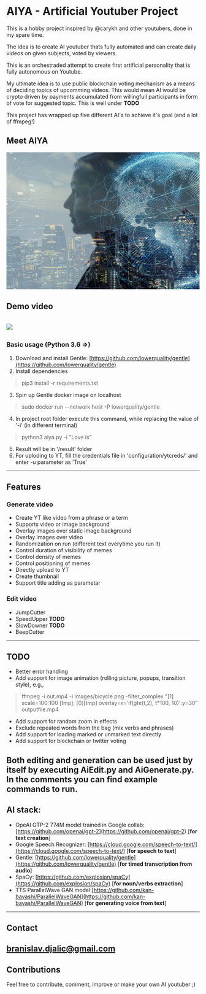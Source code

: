# AIYA - Artificial Youtuber Project

This is a hobby project inspired by @carykh and other youtubers, done in my spare time.

The idea is to create AI youtuber thats fully automated and can create daily videos on given subjects, voted by viewers.

This is an orchestraded attempt to create first artificial personality that is fully autonomous on Youtube. 

My ultimate idea is to use public blockchain voting mechanism as a means of deciding topics of upcomming videos. This would mean AI would be crypto driven by payments accumulated from willingfull participants in form of vote for suggested topic. This is well under **TODO**

This project has wrapped up five different AI's to achieve it's goal (and a lot of ffmpeg!)

## Meet AIYA
![AIYA](./configuration/background.jpg)

## Demo video
[![](http://img.youtube.com/vi/VkoQecLPkS4/0.jpg)](http://www.youtube.com/watch?v=VkoQecLPkS4 "Demo video on YT")
---------------------------------------------------------------
### Basic usage (Python 3.6 =>)
1. Download and install Gentle: [https://github.com/lowerquality/gentle](https://github.com/lowerquality/gentle)
2. Install dependencies
> pip3 install -r requirements.txt
3. Spin up Gentle docker image on localhost
> sudo docker run --network host -P lowerquality/gentle
4. In project root folder execute this command, while replacing the value of '-i' (in different terminal)
> python3 aiya.py -i "Love is"
5. Result will be in '/result' folder
6. For uploding to YT, fill the credentials file in 'configuration/ytcreds/' and enter -u parameter as 'True' 
---------------------------------------------------------------
## Features
### Generate video
- Create YT like video from a phrase or a term
- Supports video or image background
- Overlay images over static image background
- Overlay images over video
- Randomization on run (different text everytime you run it)
- Control duration of visibility of memes
- Control density of memes
- Control positioning of memes
- Directly upload to YT
- Create thumbnail
- Support title adding as parametar

### Edit video
- JumpCutter
- SpeedUpper **TODO**
- SlowDowner **TODO**
- BeepCutter
---------------------------------------------------------------
## TODO
- Better error handling
- Add support for image animation (rolling picture, popups, transition style), e.g.,
> ffmpeg -i out.mp4 -i images/bicycle.png -filter_complex "[1] scale=100:100 [tmp]; [0][tmp] overlay=x='if(gte(t,2), t*100, 10)':y=30" outputfile.mp4
- Add support for random zoom in effects
- Exclude repeated words from the bag (mix verbs and phrases)
- Add support for loading marked or unmarked text directly
- Add support for blockchain or twitter voting

Both editing and generation can be used just by itself by executing AiEdit.py and AiGenerate.py. In the comments you can find example commands to run.
---------------------------------------------------------------
## AI stack:
- OpeAI GTP-2 774M model trained in Google collab: [https://github.com/openai/gpt-2](https://github.com/openai/gpt-2) [**for text creation**]
- Google Speech Recognizer: [https://cloud.google.com/speech-to-text/](https://cloud.google.com/speech-to-text/) [**for speech to text**]
- Gentle: [https://github.com/lowerquality/gentle](https://github.com/lowerquality/gentle) [**for timed transcription from audio**]
- SpaCy: [https://github.com/explosion/spaCy](https://github.com/explosion/spaCy) [**for noun/verbs extraction**]
- TTS ParallelWave GAN model:[https://github.com/kan-bayashi/ParallelWaveGAN](https://github.com/kan-bayashi/ParallelWaveGAN) [**for generating voice from text**]
---------------------------------------------------------------
## Contact
branislav.djalic@gmail.com
---------------------------------------------------------------
## Contributions
Feel free to contribute, comment, improve or make your own AI youtuber ;)